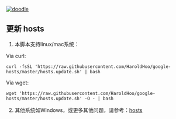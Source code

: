[![doodle]][doodle-story]

[doodle]: https://www.google.com/logos/doodles/2016/holidays-2016-day-3-southern-hemisphere-5185011929055232-hp2x.gif "圣诞快乐！"
[doodle-story]: https://www.google.com.hk/search?q=%E5%9C%A3%E8%AF%9E%E8%8A%82

## 更新 hosts
1. 本脚本支持linux/mac系统：

Via curl: 
```
curl -fsSL 'https://raw.githubusercontent.com/HaroldHoo/google-hosts/master/hosts.update.sh' | bash
```

Via wget:
```
wget 'https://raw.githubusercontent.com/HaroldHoo/google-hosts/master/hosts.update.sh' -O - | bash
```

2. 其他系统如Windows，或更多其他问题，请参考：[hosts](https://github.com/racaljk/hosts)
